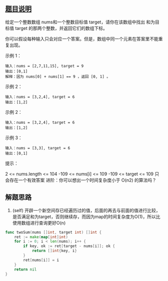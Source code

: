 ## [题目说明](https://leetcode.cn/problems/two-sum/)

给定一个整数数组 nums和一个整数目标值 target，请你在该数组中找出 和为目标值 target 的那两个整数，并返回它们的数组下标。

你可以假设每种输入只会对应一个答案。但是，数组中同一个元素在答案里不能重复出现。

示例 1：
```text
输入：nums = [2,7,11,15], target = 9
输出：[0,1]
解释：因为 nums[0] + nums[1] == 9 ，返回 [0, 1] 。
```
示例 2：
```text
输入：nums = [3,2,4], target = 6
输出：[1,2]
```
示例 2：
```text
输入：nums = [3,2,4], target = 6
输出：[1,2]
```
示例 3：
```text
输入：nums = [3,3], target = 6
输出：[0,1]
```

提示：

2 <= nums.length <= 104
-109 <= nums[i] <= 109
-109 <= target <= 109
只会存在一个有效答案
进阶：你可以想出一个时间复杂度小于 O(n2) 的算法吗？

## 解题思路

1. (self) 开辟一个新空间存已经遍历过的值，后面的再去与前面的值进行比较，是否满足和为target，否则继续存，而因为map的时间复杂度为O(1)，所以比使用数组进行查询更好O(n)

```go
func twoSum(nums []int, target int) []int {
    ret := make(map[int]int)
	for i := 0; i < len(nums); i++ {
		if key, ok := ret[target - nums[i]]; ok {
			return []int{key, i}
		}
		ret[nums[i]] = i
	}
	return nil
}
```